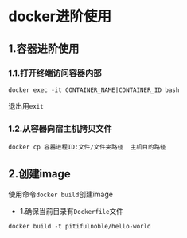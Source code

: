 # docker进阶使用

## 1.容器进阶使用

### 1.1.打开终端访问容器内部

```shell
docker exec -it CONTAINER_NAME|CONTAINER_ID bash
```

退出用``exit``



### 1.2.从容器向宿主机拷贝文件

```ssh
docker cp 容器进程ID:文件/文件夹路径  主机目的路径
```



## 2.创建image

使用命令``docker build``创建image

- 1.确保当前目录有``Dockerfile``文件

```shell
docker build -t pitifulnoble/hello-world
```


